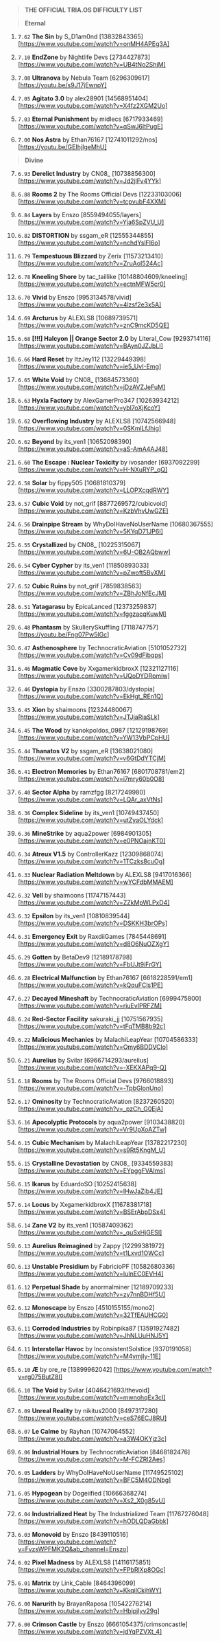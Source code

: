 > **THE OFFICIAL TRIA.OS DIFFICULTY LIST**

> **Eternal**

1. ``7.62`` **The Sin** by S_D1am0nd [13832843365] [https://www.youtube.com/watch?v=onMH4APEg3A]

2. ``7.10`` **EndZone** by Nightlife Devs [2734427873] [https://www.youtube.com/watch?v=UB4tNo2ShjM]

3. ``7.08`` **Ultranova** by Nebula Team [6296309617] [https://youtu.be/s9J17jEwnpY]

4. ``7.05`` **Agitato 3.0** by alex28901 [14568951404] [https://www.youtube.com/watch?v=X4fz2XGM2Uo]

5. ``7.03`` **Eternal Punishment** by midlecs [6717933469] [https://www.youtube.com/watch?v=qSwJ6ItPugE]

6. ``7.00`` **Nos Astra** by Ethan76167 [12741011292/nos] [https://youtu.be/GEIhjIgeMhU]

> **Divine**

7. ``6.93`` **Derelict Industry** by CN08_ [10738856300] [https://www.youtube.com/watch?v=Jd2jlFv4YYk]

8. ``6.88`` **Rooms 2** by The Rooms Official Devs [12233103006] [https://www.youtube.com/watch?v=tcpvubF4XXM]

9. ``6.84`` **Layers** by Enszo [8559494055/layers] [https://www.youtube.com/watch?v=Yja6SpZVU_U]

10. ``6.82`` **DISTORTION** by ssgam_eR [12555344855] [https://www.youtube.com/watch?v=nchdYslFl6o]

11. ``6.79`` **Tempestuous Blizzard** by Zerix [11573213410] [https://www.youtube.com/watch?v=ZruAoI524Ac]

12. ``6.78`` **Kneeling Shore** by tac_taillike [10148804609/kneeling] [https://www.youtube.com/watch?v=ectnMFW5cr0]

13. ``6.70`` **Vivid** by Enszo [9953134578/vivid] [https://www.youtube.com/watch?v=4lzsf2e3x5A]

14. ``6.69`` **Arcturus** by ALEXLS8 [10689739571] [https://www.youtube.com/watch?v=znC9mcKD5QE]

15. ``6.68`` **[!!!] Halcyon || Orange Sector 2.0** by Literal_Cow [9293714116] [https://www.youtube.com/watch?v=BAyn0JZJbLI]

16. ``6.66`` **Hard Reset** by ItzJey112 [13229449398] [https://www.youtube.com/watch?v=ie5_UvI-Emg]

17. ``6.65`` **White Void** by CN08_ [13684573360] [https://www.youtube.com/watch?v=jDzAVZJeFuM]

18. ``6.63`` **Hyxla Factory** by AlexGamerPro347 [10263934212] [https://www.youtube.com/watch?v=ybl7oXjKcoY]

19. ``6.62`` **Overflowing Industry** by ALEXLS8 [10742566948] [https://www.youtube.com/watch?v=0SKmlLfJhig]

20. ``6.62`` **Beyond** by its_ven1 [10652098390] [https://www.youtube.com/watch?v=aS-AmA4AJ48]

21. ``6.60`` **The Escape : Nuclear Toxicity** by ivosander [6937092299] [https://www.youtube.com/watch?v=H-NXuRYP_qQ]

22. ``6.58`` **Solar** by fippy505 [10681810379] [https://www.youtube.com/watch?v=LLOPXcqdRWY]

23. ``6.57`` **Cubic Void** by not_grif [8877269572/cubicvoid] [https://www.youtube.com/watch?v=KzbVhvUwGZE]

24. ``6.56`` **Drainpipe Stream** by WhyDoIHaveNoUserName [10680367555] [https://www.youtube.com/watch?v=5KYqD71JP6I]

25. ``6.55`` **Crystallized** by CN08_ [10225315067] [https://www.youtube.com/watch?v=6U-OB2AQbww]

26. ``6.54`` **Cyber Cypher** by its_ven1 [11850893033] [https://www.youtube.com/watch?v=pZwoft5BvXM]

27. ``6.52`` **Cubic Ruins** by not_grif [7859838563] [https://www.youtube.com/watch?v=ZBhJoNfEcJM]

28. ``6.51`` **Yatagarasu** by EpicaLanced [12373259837] [https://www.youtube.com/watch?v=fggzacqKuwM]

29. ``6.48`` **Phantasm** by SkullerySkuffling [7118747757] [https://youtu.be/Fng07Pw5IGc]

30. ``6.47`` **Asthenosphere** by TechnocraticAviation [5101052732] [https://www.youtube.com/watch?v=Cv09dFibqps]

31. ``6.46`` **Magmatic Cove** by XxgamerkidbroxX [12321127116] [https://www.youtube.com/watch?v=UQoDYDRpmiw]

32. ``6.46`` **Dystopia** by Enszo [3300287803/dystopia] [https://www.youtube.com/watch?v=EkHgt_REn1Q]

33. ``6.45`` **Xion** by shaimoons [12324480067] [https://www.youtube.com/watch?v=JTJjaRiaSLk]

34. ``6.45`` **The Wood** by kanokpoldos_0987 [12129198769] [https://www.youtube.com/watch?v=YW13VbPCpHU]

35. ``6.44`` **Thanatos V2** by ssgam_eR [13638021080] [https://www.youtube.com/watch?v=v6GtDdYTCjM]

36. ``6.41`` **Electron Memories** by Ethan76167 [6801708781/em2] [https://www.youtube.com/watch?v=i7mry60b0O8] 

37. ``6.40`` **Sector Alpha** by ramzfgg [8217249980] [https://www.youtube.com/watch?v=LQAr_axVtNs]

38. ``6.36`` **Complex Sideline** by its_ven1 [10749437450] [https://www.youtube.com/watch?v=utZyaOLYdck]

39. ``6.36`` **MineStrike** by aqua2power [6984901305] [https://www.youtube.com/watch?v=e0PNOajnKT0]

40. ``6.34`` **Atreux V1.5** by ControllerKazz [12309868074] [https://www.youtube.com/watch?v=1TCzks8cuOg]

41. ``6.33`` **Nuclear Radiation Meltdown** by ALEXLS8 [9417016366] [https://www.youtube.com/watch?v=wYCFdbMMAEM]

42. ``6.32`` **Vell** by shaimoons [11747157443] [https://www.youtube.com/watch?v=ZZkMpWLPxD4]

43. ``6.32`` **Epsilon** by its_ven1 [10810839544] [https://www.youtube.com/watch?v=DSKKH3brOPs]

44. ``6.31`` **Emergency Exit** by RaxdiiGames [7845448691] [https://www.youtube.com/watch?v=d8O6NuOZXgY]

45. ``6.29`` **Gotten** by BetaDev9 [12189178798] [https://www.youtube.com/watch?v=FbUJt9iFrGY]

46. ``6.28`` **Electrical Malfunction** by Ethan76167 [6618228591/em1] [https://www.youtube.com/watch?v=kQquFCls1PE]

47. ``6.27`` **Decayed Mineshaft** by TechnocraticAviation [6999475800] [https://www.youtube.com/watch?v=rjuEvIPRFZM]

48. ``6.24`` **Red-Sector Facility** sakuraki_jj [10751567935] [https://www.youtube.com/watch?v=tFqTMB8b92c]

49. ``6.22`` **Malicious Mechanics** by MalachiLeapYear [10704586333] [https://www.youtube.com/watch?v=Omy6BDDVClo]

50. ``6.21`` **Aurelius** by Svilar [6966714293/aurelius] [https://www.youtube.com/watch?v=-XEKXAPq9-Q]

51. ``6.18`` **Rooms** by The Rooms Official Devs [9766018893] [https://www.youtube.com/watch?v=-TpbGlonUno]

52. ``6.17`` **Ominosity** by TechnocraticAviation [8237260520] [https://www.youtube.com/watch?v=_pzCh_G0EjA]

53. ``6.16`` **Apocolyptic Protocols** by aqua2power [9103438820] [https://www.youtube.com/watch?v=Vr9UpXoAZTw]

54. ``6.15`` **Cubic Mechanism** by MalachiLeapYear [13782217230] [https://www.youtube.com/watch?v=s9Rt5KngM_U]

55. ``6.15`` **Crystalline Devastation** by CN08_ [9334559383] [https://www.youtube.com/watch?v=EYpggFVAIms]

56. ``6.15`` **Ikarus** by EduardoSO [10252415638] [https://www.youtube.com/watch?v=IHwJaZib4JE]

57. ``6.14`` **Locus** by XxgamerkidbroxX [11678381718] [https://www.youtube.com/watch?v=BSErAbpDSx4]

58. ``6.14`` **Zane V2** by its_ven1 [10587409362] [https://www.youtube.com/watch?v=_quSxHjGESI]

59. ``6.13`` **Aurelius Reimagined** by Zappy [12299381972] [https://www.youtube.com/watch?v=t1Lxvd1OWCc]

60. ``6.13`` **Unstable Presidium** by FabricioPF [10582680336] [https://www.youtube.com/watch?v=IuInEC0EVH4]

61. ``6.12`` **Perpetual Shade** by anormalminer [12189709233] [https://www.youtube.com/watch?v=zy7nnBDHf5U]

62. ``6.12`` **Monoscape** by Enszo [4510155155/mono2] [https://www.youtube.com/watch?v=32TfEAUHCG0]

63. ``6.11`` **Corroded Industries** by Robinpika87 [13591927482] [https://www.youtube.com/watch?v=JhNLUuHNJ5Y]

64. ``6.11`` **Interstellar Havoc** by InconsistentSolstice [9370191058] [https://www.youtube.com/watch?v=M4ymjIy-11E]

65. ``6.10`` **Æ** by ore_re [13899962042] [https://www.youtube.com/watch?v=rg075ButZ8I]

66. ``6.10`` **The Void** by Svilar [4046421693/thevoid] [https://www.youtube.com/watch?v=mwnohqEx3cI]

67. ``6.09`` **Unreal Reality** by nikitus2000 [8497317280] [https://www.youtube.com/watch?v=ceS76ECJ8RU]

68. ``6.07`` **Le Calme** by Rayhan [10747064552] [https://www.youtube.com/watch?v=a3W4OKYjz3c]

69. ``6.06`` **Industrial Hours** by TechnocraticAviation [8468182476] [https://www.youtube.com/watch?v=M-FCZRl2Aes]

70. ``6.05`` **Ladders** by WhyDoIHaveNoUserName [11749525102] [https://www.youtube.com/watch?v=BFC5M4ODNbg]

71. ``6.05`` **Hypogean** by Dogeiified [10666368274] [https://www.youtube.com/watch?v=Xs2_X0g85vU]

72. ``6.04`` **Industrialized Heat** by The Industrialized Team [11767276048] [https://www.youtube.com/watch?v=hODLQDaGbbk]

73. ``6.03`` **Monovoid** by Enszo [8439110516] [https://www.youtube.com/watch?v=FvzsWPFMK2Q&ab_channel=Enszo]

74. ``6.02`` **Pixel Madness** by ALEXLS8 [14116175851] [https://www.youtube.com/watch?v=FPbRlXp8OGc]

75. ``6.01`` **Matrix** by Link_Cable [8464396099] [https://www.youtube.com/watch?v=KkqilCkjhWY]

76. ``6.00`` **Narurith** by BrayanRaposa [10542276214] [https://www.youtube.com/watch?v=HbipjIyv29g]

77. ``6.00`` **Crimson Castle** by Enszo [6661054375/crimsoncastle] [https://www.youtube.com/watch?v=jdYqPZVXt_4]
